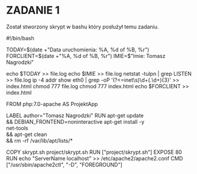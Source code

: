 # ZADANIE 1

Został stworzony skrypt w bashu który posłużył temu zadaniu.


#!/bin/bash

TODAY=$(date +"Data uruchomienia: %A, %d of %B, %r")
FORCLIENT=$(date +"%A, %d of %B, %r")
IMIE=$"Imie: Tomasz Nagrodzki"

echo $TODAY >> file.log
echo $IMIE >> file.log
netstat -tulpn | grep LISTEN >> file.log
ip -4 addr show eth0 | grep -oP '(?<=inet\s)\d+(.\d+){3}' >> index.html
chmod 777 file.log
chmod 777 index.html
echo $FORCLIENT >> index.html



FROM php:7.0-apache AS ProjektApp

LABEL author="Tomasz Nagrodzki"
RUN apt-get update \
  && DEBIAN_FRONTEND=noninteractive apt-get install -y \
    net-tools \
  && apt-get clean \
  && rm -rf /var/lib/apt/lists/*

COPY skrypt.sh project/skrypt.sh
RUN ["project/skrypt.sh"]
EXPOSE 80
RUN echo "ServerName localhost" >> /etc/apache2/apache2.conf
CMD ["/usr/sbin/apache2ctl", "-D", "FOREGROUND"]
